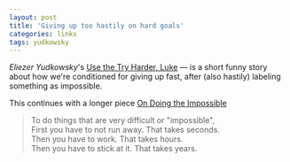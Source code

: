 ```yaml
---
layout: post
title: 'Giving up too hastily on hard goals'
categories: links
tags: yudkowsky
---
```


_Eliezer Yudkowsky_'s  [Use the Try Harder, Luke](https://www.lesswrong.com/posts/fhEPnveFhb9tmd7Pe/use-the-try-harder-luke)
— is a short funny story about how we're conditioned for giving up fast, after (also hastily) labeling something as impossible.  



This continues with a longer piece [On Doing the Impossible](https://www.lesswrong.com/posts/fpecAJLG9czABgCe9/on-doing-the-impossible)

> To do things that are very difficult or "impossible",  
> First you have to not run away.  That takes seconds.  
> Then you have to work.  That takes hours.  
> Then you have to stick at it.  That takes years.  
